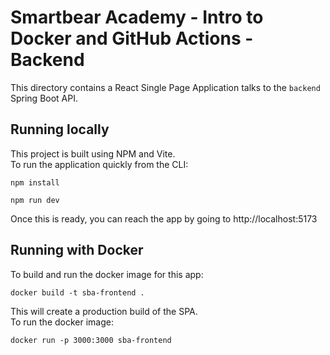 # Smartbear Academy - Intro to Docker and GitHub Actions - Backend
This directory contains a React Single Page Application talks to the `backend` Spring Boot API.  

## Running locally
This project is built using NPM and Vite.  
To run the application quickly from the CLI:
```
npm install

npm run dev
```
Once this is ready, you can reach the app by going to http://localhost:5173  

## Running with Docker
To build and run the docker image for this app:  
```
docker build -t sba-frontend .
```
This will create a production build of the SPA.  
To run the docker image:  
```
docker run -p 3000:3000 sba-frontend
```
